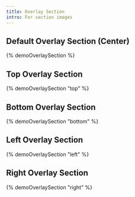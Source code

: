 ```yaml
---
title: Overlay Section
intro: For section images
---
```



<h2 class="h2">Default Overlay Section (Center)</h2>
{% demoOverlaySection %}
<h2 class="h2">Top Overlay Section</h2>
{% demoOverlaySection "top" %}
<h2 class="h2">Bottom Overlay Section</h2>
{% demoOverlaySection "bottom" %}
<h2 class="h2">Left Overlay Section</h2>
{% demoOverlaySection "left" %}
<h2 class="h2">Right Overlay Section</h2>
{% demoOverlaySection "right" %}